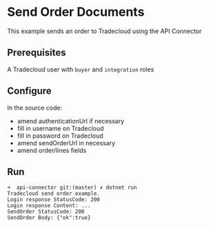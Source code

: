 # Send Order Documents

This example sends an order to Tradecloud using the API Connector

## Prerequisites

A Tradecloud user with `buyer` and `integration` roles

## Configure

In the source code:
- amend authenticationUrl if necessary
- fill in username on Tradecloud
- fill in password on Tradecloud
- amend sendOrderUrl in necessary
- amend order/lines fields

## Run

```
➜  api-connector git:(master) ✗ dotnet run
Tradecloud send order example.
Login response StatusCode: 200
Login response Content: ...
SendOrder StatusCode: 200
SendOrder Body: {"ok":true}
```